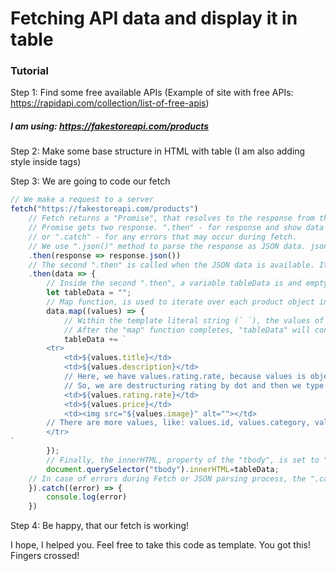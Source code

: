 # Fetching API data and display it in table

### Tutorial

Step 1: Find some free available APIs (Example of site with free
APIs: https://rapidapi.com/collection/list-of-free-apis) 
##### I am using: https://fakestoreapi.com/products

Step 2: Make some base structure in HTML with table (I am also adding style inside tags)

Step 3: We are going to code our fetch

```javascript
// We make a request to a server
fetch("https://fakestoreapi.com/products")
    // Fetch returns a "Promise", that resolves to the response from the server
    // Promise gets two response. ".then" - for response and show data from fetch,
    // or ".catch" - for any errors that may occur during fetch.
    // We use ".json()" method to parse the response as JSON data. json() also returns a promise.
    .then(response => response.json())
    // The second ".then" is called when the JSON data is available. It is reciving parsed data, which is an array of objects.
    .then(data => {
        // Inside the second ".then", a variable tableData is and empty string which will be storing the HTML code for creating a table for eacth object.
        let tableData = "";
        // Map function, is used to iterate over each product object in the array (data). For each product, a table row is appended to tableData.
        data.map((values) => {
            // Within the template literal string (` `), the values of objects properties (title, description, price, image) are inserted using ${}.
            // After the "map" function completes, "tableData" will contain HTML code for all the table rows, each representing a product.
            tableData += `
        <tr>
            <td>${values.title}</td>
            <td>${values.description}</td>
            // Here, we have values.rating.rate, because values is object that we are destructuring, but also rating is object, so we have object Object.
            // So, we are destructuring rating by dot and then we type rate
            <td>${values.rating.rate}</td>
            <td>${values.price}</td>
            <td><img src="${values.image}" alt=""></td>
        // There are more values, like: values.id, values.category, values.rating.count. You can try adding them by yourself. 
        </tr>
`
        });
        // Finally, the innerHTML, property of the "tbody", is set to "tableData". This updates the content of the table body with the generated rows, effectively rendering the product data in an HTML table.
        document.querySelector("tbody").innerHTML=tableData;
    // In case of errors during Fetch or JSON parsing process, the ".catch" is triggerend and is displaying error in the console.
    }).catch((error) => {
        console.log(error)
    })
```

Step 4: Be happy, that our fetch is working!

I hope, I helped you. Feel free to take this code as template. 
You got this! Fingers crossed!
